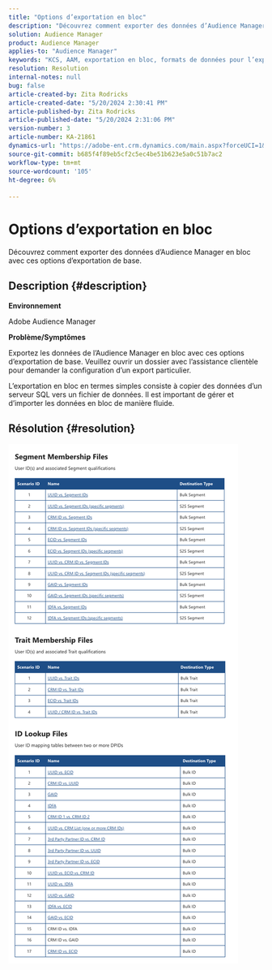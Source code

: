 ```yaml
---
title: "Options d’exportation en bloc"
description: "Découvrez comment exporter des données d’Audience Manager en bloc avec ces options d’exportation de base."
solution: Audience Manager
product: Audience Manager
applies-to: "Audience Manager"
keywords: "KCS, AAM, exportation en bloc, formats de données pour l’exportation en bloc, S3"
resolution: Resolution
internal-notes: null
bug: false
article-created-by: Zita Rodricks
article-created-date: "5/20/2024 2:30:41 PM"
article-published-by: Zita Rodricks
article-published-date: "5/20/2024 2:31:06 PM"
version-number: 3
article-number: KA-21861
dynamics-url: "https://adobe-ent.crm.dynamics.com/main.aspx?forceUCI=1&pagetype=entityrecord&etn=knowledgearticle&id=ae9caa87-b516-ef11-9f8a-6045bd006b25"
source-git-commit: b685f4f89eb5cf2c5ec4be51b623e5a0c51b7ac2
workflow-type: tm+mt
source-wordcount: '105'
ht-degree: 6%

---
```


# Options d’exportation en bloc


Découvrez comment exporter des données d’Audience Manager en bloc avec ces options d’exportation de base.

## Description {#description}


<b>Environnement </b>

Adobe Audience Manager

<b>Problème/Symptômes</b>

Exportez les données de l’Audience Manager en bloc avec ces options d’exportation de base. Veuillez ouvrir un dossier avec l’assistance clientèle pour demander la configuration d’un export particulier.

L’exportation en bloc en termes simples consiste à copier des données d’un serveur SQL vers un fichier de données. Il est important de gérer et d’importer les données en bloc de manière fluide.


## Résolution {#resolution}


![](assets/2c0f443a-d2d7-ed11-a7c7-6045bd006268.png)
